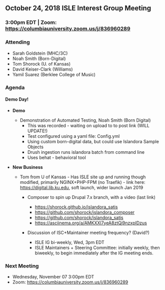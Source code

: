 ## October 24, 2018 ISLE Interest Group Meeting

### 3:00pm EDT | Zoom: https://columbiauniversity.zoom.us/j/836960289

### Attending
* Sarah Goldstein (MHC/3C)
* Noah Smith (Born-Digital)
* Tom Shorock (U. of Kansas)
* David Keiser-Clark (Williams)
* Yamil Suarez (Berklee College of Music)

### Agenda

#### Demo Day!
* **Demo**
  * Demonstration of Automated Testing, Noah Smith (Born Digital)
    * This was recorded - waiting on upload to to post link (WILL UPDATE!)
    * Test configured using a yaml file: Config.yml
    * Using custom born-digital data, but could use Islandora Sample Objects
    * Drush ingestion runs islandora batch from command line
    * Uses behat - behavioral tool


* **New Business**
  * Tom from U of Kansas - Has ISLE site up and running though modified, primarily NGINX+PHP-FPM (no Traefik) - link here: https://digital.lib.ku.edu, soft launch, wider launch Jan 2019
    * Composer to spin up Drupal 7.x branch, with a video (last link)
       * https://shorock.github.io/islandora_satis
       * https://github.com/shorock/islandora_composer
       * https://github.com/shorock/islandora_satis
       * https://asciinema.org/a/AMKXXl7yeA8ztQj9nzxpIDzus

    * Discussion of ISC+Maintainer meeting frequency? (David?)
       * ISLE IG bi-weekly, Wed, 3pm EDT
       * ISLE Maintainers + Steering Committee: initially weekly, then biweekly, to begin immediately after the IG meeting ends.


### Next Meeting
* Wednesday, November 07 3:00pm EDT
* Zoom: https://columbiauniversity.zoom.us/j/836960289

